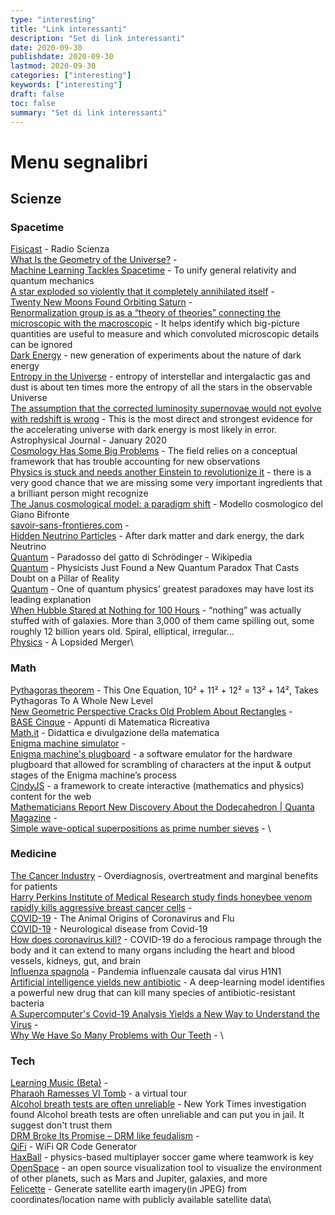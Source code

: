 ```yaml
---
type: "interesting"
title: "Link interessanti"
description: "Set di link interessanti"
date: 2020-09-30
publishdate: 2020-09-30
lastmod: 2020-09-30
categories: ["interesting"]
keywords: ["interesting"]
draft: false
toc: false
summary: "Set di link interessanti"
---
```


 


# Menu segnalibri


## Scienze


### Spacetime

[Fisicast](https://www.radioscienza.it/fisicast/) - Radio Scienza\
[What Is the Geometry of the Universe?](https://www.quantamagazine.org/what-is-the-geometry-of-the-universe-20200316/) - \
[Machine Learning Tackles Spacetime](https://physics.aps.org/articles/v13/40) - To unify general relativity and quantum mechanics\
[A star exploded so violently that it completely annihilated itself](https://www.syfy.com/syfywire/across-the-universe-a-star-exploded-so-violently-that-it-completely-annihilated-itself) - \
[Twenty New Moons Found Orbiting Saturn](https://dtm.carnegiescience.edu/news/twenty-new-moons-found-orbiting-saturn) - \
[Renormalization group is as a “theory of theories” connecting the microscopic with the macroscopic](https://www.quantamagazine.org/how-renormalization-saved-particle-physics-20200917/) - It helps identify which big-picture quantities are useful to measure and which convoluted microscopic details can be ignored\
[Dark Energy](https://physics.aps.org/articles/v13/1) - new generation of experiments about the nature of dark energy\
[Entropy in the Universe](https://johncarlosbaez.wordpress.com/2020/01/25/entropy-in-the-universe/) - entropy of interstellar and intergalactic gas and dust is about ten times more the entropy of all the stars in the observable Universe\
[The assumption that the corrected luminosity supernovae would not evolve with redshift is wrong](https://phys.org/news/2020-01-evidence-key-assumption-discovery-dark.html) - This is the most direct and strongest evidence for the accelerating universe with dark energy is most likely in error. Astrophysical Journal - January 2020\
[Cosmology Has Some Big Problems](https://blogs.scientificamerican.com/observations/cosmology-has-some-big-problems/) - The field relies on a conceptual framework that has trouble accounting for new observations\
[Physics is stuck and needs another Einstein to revolutionize it](https://www.salon.com/2020/09/06/physics-is-stuck--and-needs-another-einstein-to-revolutionize-it-physicist-avi-loeb-says/) -  there is a very good chance that we are missing some very important ingredients that a brilliant person might recognize\
[The Janus cosmological model: a paradigm shift](https://januscosmologicalmodel.com/) - Modello cosmologico del Giano Bifronte\
[savoir-sans-frontieres.com](https://savoir-sans-frontieres.com/) - \
[Hidden Neutrino Particles](https://www.scientificamerican.com/article/hidden-neutrino-particles-may-be-a-link-to-the-dark-sector/) - After dark matter and dark energy, the dark Neutrino\
[Quantum](https://it.wikipedia.org/wiki/Paradosso_del_gatto_di_Schr%C3%B6dinger) - Paradosso del gatto di Schrödinger - Wikipedia\
[Quantum](https://www.sciencealert.com/a-new-quantum-paradox-throws-the-foundations-of-observed-reality-into-question) - Physicists Just Found a New Quantum Paradox That Casts Doubt on a Pillar of Reality\
[Quantum](https://www.sciencemag.org/news/2020/09/one-quantum-physics-greatest-paradoxes-may-have-lost-its-leading-explanation) - One of quantum physics’ greatest paradoxes may have lost its leading explanation\
[When Hubble Stared at Nothing for 100 Hours](https://www.nationalgeographic.com/science/phenomena/2015/04/24/when-hubble-stared-at-nothing-for-100-hours/) - “nothing” was actually stuffed with of galaxies. More than 3,000 of them came spilling out, some roughly 12 billion years old. Spiral, elliptical, irregular...\
[Physics](https://physics.aps.org/articles/v13/114) - A Lopsided Merger\

### Math

[Pythagoras theorem](https://www.forbes.com/sites/startswithabang/2020/03/06/the-bizarre-math-of-why-10%C2%B2-11%C2%B2-12%C2%B2-13%C2%B2-14%C2%B2/) - This One Equation, 10² + 11² + 12² = 13² + 14², Takes Pythagoras To A Whole New Level\
[New Geometric Perspective Cracks Old Problem About Rectangles](https://www.quantamagazine.org/new-geometric-perspective-cracks-old-problem-about-rectangles-20200625/) - \
[BASE Cinque](http://utenti.quipo.it/base5/) - Appunti di Matematica Ricreativa\
[Math.it](https://www.math.it/) - Didattica e divulgazione della matematica\
[Enigma machine simulator](https://observablehq.com/@tmcw/enigma-machine) - \
[Enigma machine's plugboard](https://observablehq.com/@tmcw/enigma-machine-plugboard) - a software emulator for the hardware plugboard that allowed for scrambling of characters at the input & output stages of the Enigma machine’s process\
[CindyJS](https://cindyjs.org/) - a framework to create interactive (mathematics and physics) content for the web\
[Mathematicians Report New Discovery About the Dodecahedron | Quanta Magazine](https://www.quantamagazine.org/mathematicians-report-new-discovery-about-the-dodecahedron-20200831/) - \
[Simple wave-optical superpositions as prime number sieves](https://arxiv.org/abs/1812.04203) - \

### Medicine

[The Cancer Industry](https://blogs.scientificamerican.com/cross-check/the-cancer-industry-hype-vs-reality/) - Overdiagnosis, overtreatment and marginal benefits for patients\
[Harry Perkins Institute of Medical Research study finds honeybee venom rapidly kills aggressive breast cancer cells](https://www.abc.net.au/news/2020-09-01/new-aus-research-finds-honey-bee-venom-kills-breast-cancer-cells/12618064) - \
[COVID-19](https://www.quantamagazine.org/how-do-animal-viruses-like-coronavirus-jump-species-20200225/) - The Animal Origins of Coronavirus and Flu\
[COVID-19](https://www.physiciansweekly.com/the-neuroinvasive-potential-of-sars-cov2-may-be-at-least-partially-responsible-for-the-respiratory-failure-of-covid-19-patients/) - Neurological disease from Covid-19\
[How does coronavirus kill?](https://www.sciencemag.org/news/2020/04/how-does-coronavirus-kill-clinicians-trace-ferocious-rampage-through-body-brain-toes) - COVID-19 do a ferocious rampage through the body and it can extend to many organs including the heart and blood vessels, kidneys, gut, and brain\
[Influenza spagnola](https://it.wikipedia.org/wiki/Influenza_spagnola) - Pandemia influenzale causata dal virus H1N1\
[Artificial intelligence yields new antibiotic](https://news.mit.edu/2020/artificial-intelligence-identifies-new-antibiotic-0220) - A deep-learning model identifies a powerful new drug that can kill many species of antibiotic-resistant bacteria\
[A Supercomputer's Covid-19 Analysis Yields a New Way to Understand the Virus](https://elemental.medium.com/a-supercomputer-analyzed-covid-19-and-an-interesting-new-theory-has-emerged-31cb8eba9d63) - \
[Why We Have So Many Problems with Our Teeth](https://www.scientificamerican.com/article/why-we-have-so-many-problems-with-our-teeth/) - \

### Tech

[Learning Music (Beta)](https://learningmusic.ableton.com/) - \
[Pharaoh Ramesses VI Tomb](https://my.matterport.com/show/?m=NeiMEZa9d93&mls=1/) - a virtual tour\
[Alcohol breath tests are often unreliable](https://www.nytimes.com/2019/11/03/business/drunk-driving-breathalyzer.html) - New York Times investigation found Alcohol breath tests are often unreliable and can put you in jail. It suggest don't trust them\
[DRM Broke Its Promise – DRM like feudalism](https://locusmag.com/2019/09/cory-doctorow-drm-broke-its-promise/) - \
[QiFi](https://qifi.org/) - WiFi QR Code Generator\
[HaxBall](https://www.haxball.com/) - physics-based multiplayer soccer game where teamwork is key\
[OpenSpace](https://www.openspaceproject.com/) - an open source visualization tool to visualize the environment of other planets, such as Mars and Jupiter, galaxies, and more\
[Felicette](https://github.com/plant99/felicette) - Generate satellite earth imagery(in JPEG) from coordinates/location name with publicly available satellite data\
